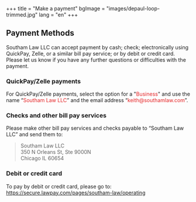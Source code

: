 +++
title = "Make a payment"
bgImage = "images/depaul-loop-trimmed.jpg"
lang = "en"
+++

## Payment Methods

Southam Law LLC can accept payment by cash; check; electronically using QuickPay, Zelle, or a similar bill pay service; or by debit or credit card. Please let us know if you have any further questions or difficulties with the payment.

### QuickPay/Zelle payments
 For QuickPay/Zelle payments, select the option for a "<font color="#E52426">Business</font>" and use the name “<font color="#E52426">Southam Law LLC</font>” and the email address “<font color="#E52426">keith\@southamlaw.com</font>”.

 ### Checks and other bill pay services
 Please make other bill pay services and checks payable to “Southam Law LLC” and send them to:  
 > Southam Law LLC   
 > 350 N Orleans St, Ste 9000N  
 > Chicago IL 60654  

 ### Debit or credit card 
 To pay by debit or credit card, please go to: https://secure.lawpay.com/pages/southam-law/operating